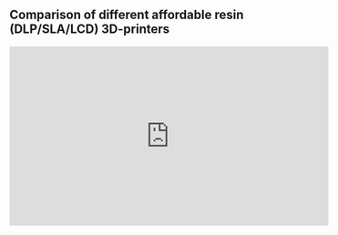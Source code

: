 ## Comparison of different affordable resin (DLP/SLA/LCD) 3D-printers 

<iframe width="560" height="315" src="https://github.com/Photonsters/anycubic-photon-docs/blob/dev/Comparison/Comparison.html" frameborder="0" allowfullscreen> </iframe>

